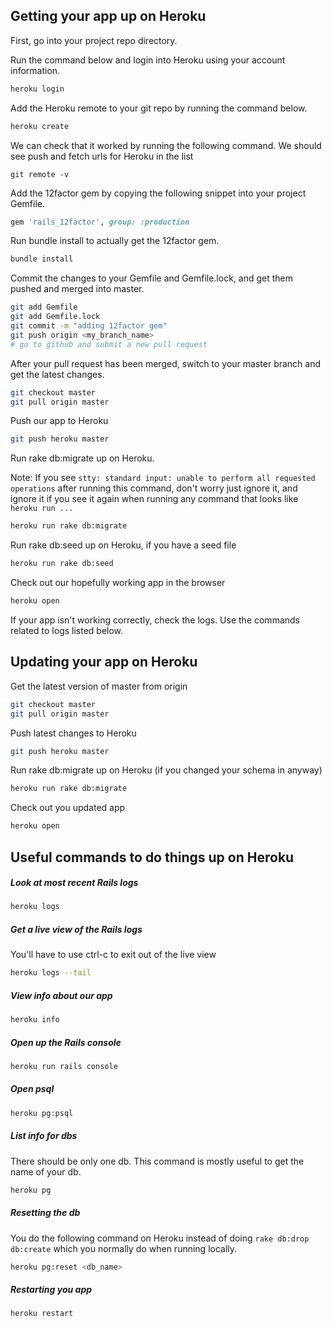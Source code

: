 ## Getting your app up on Heroku

First, go into your project repo directory.

Run the command below and login into Heroku using your account information.
```bash
heroku login
```

Add the Heroku remote to your git repo by running the command below.
```bash
heroku create
```

We can check that it worked by running the following command. We should see push and fetch urls for Heroku in the list
```
git remote -v
```

Add the 12factor gem by copying the following snippet into your project Gemfile.
```ruby
gem 'rails_12factor', group: :production
```

Run bundle install to actually get the 12factor gem.
```bash
bundle install
```

Commit the changes to your Gemfile and Gemfile.lock, and get them pushed and merged into master.
```bash
git add Gemfile
git add Gemfile.lock
git commit -m "adding 12factor gem"
git push origin <my_branch_name>
# go to github and submit a new pull request
```

After your pull request has been merged, switch to your master branch and get the latest changes.
```bash
git checkout master
git pull origin master
```

Push our app to Heroku
```bash
git push heroku master
```

Run rake db:migrate up on Heroku.

Note: If you see ``stty: standard input: unable to perform all requested operations`` after running this command, don't worry just ignore it, and ignore it if you see it again when running any command that     looks like ``heroku run ...``
```bash
heroku run rake db:migrate

```

Run rake db:seed up on Heroku, if you have a seed file
```bash
heroku run rake db:seed
```

Check out our hopefully working app in the browser
```bash
heroku open
```

If your app isn't working correctly, check the logs. Use the commands related to logs listed below.

## Updating your app on Heroku

Get the latest version of master from origin
```bash
git checkout master
git pull origin master
```

Push latest changes to Heroku
```bash
git push heroku master
```

Run rake db:migrate up on Heroku (if you changed your schema in anyway)
```bash
heroku run rake db:migrate
```

Check out you updated app
```bash
heroku open
```

## Useful commands to do things up on Heroku

##### Look at most recent Rails logs
```bash
heroku logs
```

##### Get a live view of the Rails logs
You'll have to use ctrl-c to exit out of the live view
```bash
heroku logs --tail
```

##### View info about our app
```bash
heroku info
```

##### Open up the Rails console
```bash
heroku run rails console
```

##### Open psql
```bash
heroku pg:psql
```

##### List info for dbs
There should be only one db. This command is mostly useful to get the name of your db.
```bash
heroku pg
```

##### Resetting the db
You do the following command on Heroku instead of doing ``rake db:drop db:create`` which you normally do when running locally.
```bash
heroku pg:reset <db_name>
```

##### Restarting you app
```bash
heroku restart
```

